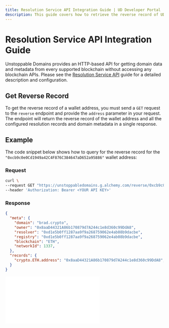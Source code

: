 ```yaml
---
title: Resolution Service API Integration Guide | UD Developer Portal
description: This guide covers how to retrieve the reverse record of UD domains using the Resolution Libraries. This process requires using the language-specific and blockchain-agnostic libraries managed by Unstoppable Domains.
---
```


# Resolution Service API Integration Guide

Unstoppable Domains provides an HTTP-based API for getting domain data and metadata from every supported blockchain without accessing any blockchain APIs. Please see the [Resolution Service API](../../developer-toolkit/resolution-service/overview.md) guide for a detailed description and configuration.

## Get Reverse Record

To get the reverse record of a wallet address, you must send a `GET` request to the `reverse` endpoint and provide the `address` parameter in your request. The endpoint will return the reverse record of the wallet address and all the configured resolution records and domain metadata in a single response.

## Example

The code snippet below shows how to query for the reverse record for the `"0xcb9c0e0Cd1949a42C4F876C384647aD652a95886"` wallet address:

### Request

```bash
curl \
--request GET "https://unstoppabledomains.g.alchemy.com/reverse/0xcb9c0e0Cd1949a42C4F876C384647aD652a95886" \
--header 'Authorization: Bearer <YOUR API KEY>'
```

### Response

```json
{
  "meta": {
    "domain": "brad.crypto",
    "owner": "0x8aaD44321A86b170879d7A244c1e8d360c99DdA8",
    "resolver": "0xd1e5b0ff1287aa9f9a268759062e4ab08b9dacbe",
    "registry": "0xd1e5b0ff1287aa9f9a268759062e4ab08b9dacbe",
    "blockchain": "ETH",
    "networkId": 1337,
  },
  "records": {
    "crypto.ETH.address": "0x8aaD44321A86b170879d7A244c1e8d360c99DdA8",
  }
}
```

<embed src="/snippets/_discord.md" />
